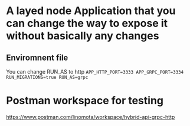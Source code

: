 # A layed node Application that you can change the way to expose it without basically any changes

## Enviromnent file
You can change RUN_AS to http
`
APP_HTTP_PORT=3333
APP_GRPC_PORT=3334
RUN_MIGRATIONS=true
RUN_AS=grpc
`

# Postman workspace for testing
https://www.postman.com/linomota/workspace/hybrid-api-grpc-http
